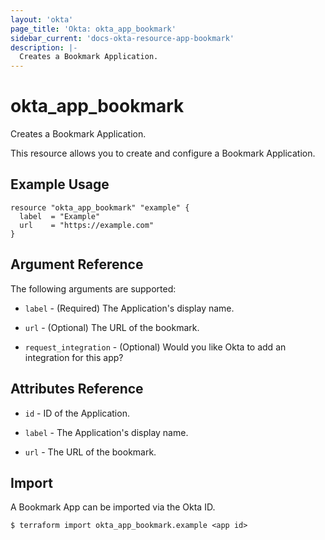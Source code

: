 ```yaml
---
layout: 'okta'
page_title: 'Okta: okta_app_bookmark'
sidebar_current: 'docs-okta-resource-app-bookmark'
description: |-
  Creates a Bookmark Application.
---
```


# okta_app_bookmark

Creates a Bookmark Application.

This resource allows you to create and configure a Bookmark Application.

## Example Usage

```hcl
resource "okta_app_bookmark" "example" {
  label  = "Example"
  url    = "https://example.com"
}
```

## Argument Reference

The following arguments are supported:

- `label` - (Required) The Application's display name.

- `url` - (Optional) The URL of the bookmark.

- `request_integration` - (Optional) Would you like Okta to add an integration for this app?

## Attributes Reference

- `id` - ID of the Application.

- `label` - The Application's display name.

- `url` - The URL of the bookmark.

## Import

A Bookmark App can be imported via the Okta ID.

```
$ terraform import okta_app_bookmark.example <app id>
```
